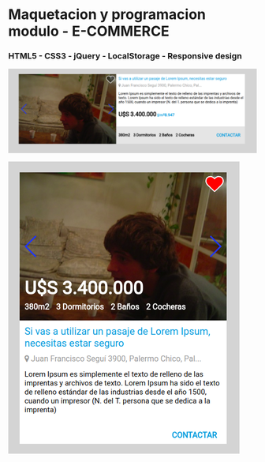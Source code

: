 
# Maquetacion y programacion modulo - E-COMMERCE
### HTML5 - CSS3 - jQuery - LocalStorage - Responsive design


![alt text](screenshots/1.png "Description goes here")

![alt text](screenshots/2.png "Description goes here")


